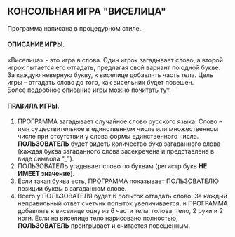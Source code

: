 <h2>КОНСОЛЬНАЯ ИГРА "ВИСЕЛИЦА"</h2>
Программа написана в процедурном стиле.

<h4>ОПИСАНИЕ ИГРЫ.</h4>
«Виселица» - это игра в слова.
Один игрок загадывает слово, а второй игрок пытается его отгадать, предлагая свой вариант по одной букве.
За каждую неверную букву, к виселице добавлять часть тела. Цель игры – отгадать слово до того, как висельник будет повешен.
<br>
Более подробное описание игры можно почитать <a href="https://ru.wikipedia.org/wiki/%D0%92%D0%B8%D1%81%D0%B5%D0%BB%D0%B8%D1%86%D0%B0_%28%D0%B8%D0%B3%D1%80%D0%B0%29">тут</a>.

<h4>ПРАВИЛА ИГРЫ.</h4>
<ol>
<li> ПРОГРАММА загадывает случайное слово русского языка. Слово – имя существительное в единственном числе или множественном числе при отсутствии у слова формы единственного числа. <b>ПОЛЬЗОВАТЕЛЬ</b> будет видеть количество букв загаданного слова (каждая буква загаданного слова засекречена и представлена в виде символа “_”).</li>
<li> ПОЛЬЗОВАТЕЛЬ угадывает слово по буквам (регистр букв <b>НЕ ИМЕЕТ значение</b>).</li>
<li> Если такая буква есть, ПРОГРАММА показывает ПОЛЬЗОВАТЕЛЮ позиции буквы в загаданном слове.</li>
<li> Всего у ПОЛЬЗОВАТЕЛЯ будет 6 попыток отгадать слово. За каждый неправильный ответ счетчик попыток увеличивается, и ПРОГРАММА добавлять к виселице одну из 6 части тела: голова, тело, 2 руки и 2 ноги. Если на виселице тело нарисовано полностью, <b>ПОЛЬЗОВАТЕЛЬ</b> проигрывает и считается повешенным.</li>
</ol>
